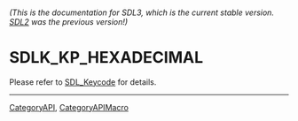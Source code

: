 ###### (This is the documentation for SDL3, which is the current stable version. [SDL2](https://wiki.libsdl.org/SDL2/) was the previous version!)
# SDLK_KP_HEXADECIMAL

Please refer to [SDL_Keycode](SDL_Keycode) for details.

----
[CategoryAPI](CategoryAPI), [CategoryAPIMacro](CategoryAPIMacro)

